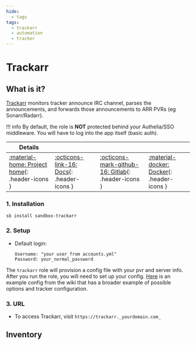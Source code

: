 ```yaml
---
hide:
  - tags
tags:
  - trackarr
  - automation
  - tracker
---
```


# Trackarr

## What is it?

[Trackarr](https://gitlab.com/cloudb0x/trackarr) monitors tracker announce IRC channel, parses the announcements, and forwards those announcements to ARR PVRs (eg Sonarr/Radarr).

!!! info
    By default, the role is **NOT** protected behind your Authelia/SSO middleware. You will have to log into the app itself (basic auth).

| Details     |             |             |             |
|-------------|-------------|-------------|-------------|
| [:material-home: Project home](https://gitlab.com/cloudb0x/trackarr){: .header-icons } | [:octicons-link-16: Docs](https://gitlab.com/cloudb0x/trackarr/-/wikis/Configuration){: .header-icons } | [:octicons-mark-github-16: Gitlab](https://gitlab.com/cloudb0x/trackarr){: .header-icons } | [:material-docker: Docker](https://hub.docker.com/r/cloudb0x/trackarr){: .header-icons }|

### 1. Installation

``` shell
sb install sandbox-trackarr
```

### 2. Setup

- Default login:

  ``` { .yaml}
  Username: "your user from accounts.yml"
  Password: your_normal_password
  ```

The `trackarr` role will provision a config file with your pvr and server info. After you run the role, you will need to set up your config. [Here](https://gitlab.com/cloudb0x/trackarr/-/wikis/Configuration/Sample) is an example config from the wiki that has a broader example of possible options and tracker configuration.

### 3. URL

- To access Trackarr, visit `https://trackarr._yourdomain.com_`

## Inventory
<!-- BEGIN SALTBOX MANAGED VARIABLES SECTION -->
<!-- END SALTBOX MANAGED VARIABLES SECTION -->
